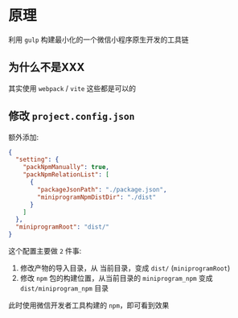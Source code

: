# 原理

利用 `gulp` 构建最小化的一个微信小程序原生开发的工具链

## 为什么不是XXX

其实使用 `webpack` / `vite` 这些都是可以的

## 修改 `project.config.json`

额外添加:

```json
{
  "setting": {
    "packNpmManually": true,
    "packNpmRelationList": [
      {
        "packageJsonPath": "./package.json",
        "miniprogramNpmDistDir": "./dist"
      }
    ]
  },
  "miniprogramRoot": "dist/"
}
```

这个配置主要做 `2` 件事:

1. 修改产物的导入目录，从 当前目录，变成 `dist/` (`miniprogramRoot`)
2. 修改 `npm` 包的构建位置，从当前目录的 `miniprogram_npm` 变成 `dist/miniprogram_npm` 目录

此时使用微信开发者工具构建的 `npm`，即可看到效果
